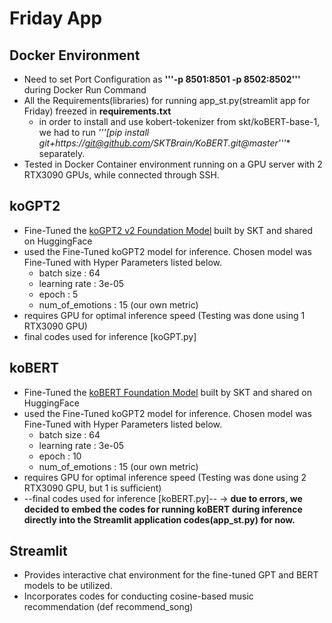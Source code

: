 # Friday App

## Docker Environment
- Need to set Port Configuration as **'''-p 8501:8501 -p 8502:8502'''** during Docker Run Command
- All the Requirements(libraries) for running app_st.py(streamlit app for Friday) freezed in **requirements.txt**
  - in order to install and use kobert-tokenizer from skt/koBERT-base-1, we had to run *'''[pip install git+https://git@github.com/SKTBrain/KoBERT.git@master'''** separately.
- Tested in Docker Container environment running on a GPU server with 2 RTX3090 GPUs, while connected through SSH.

## koGPT2
- Fine-Tuned the [koGPT2 v2 Foundation Model](https://huggingface.co/skt/kogpt2-base-v2) built by SKT and shared on HuggingFace
- used the Fine-Tuned koGPT2 model for inference. Chosen model was Fine-Tuned with Hyper Parameters listed below.
  - batch size : 64
  - learning rate : 3e-05
  - epoch : 5
  - num_of_emotions : 15 (our own metric)
- requires GPU for optimal inference speed (Testing was done using 1 RTX3090 GPU)
- final codes used for inference [koGPT.py]

## koBERT
- Fine-Tuned the [koBERT Foundation Model](https://huggingface.co/skt/kobert-base-v1) built by SKT and shared on HuggingFace
- used the Fine-Tuned koGPT2 model for inference. Chosen model was Fine-Tuned with Hyper Parameters listed below.
  - batch size : 64
  - learning rate : 3e-05
  - epoch : 10
  - num_of_emotions : 15 (our own metric)
- requires GPU for optimal inference speed (Testing was done using 2 RTX3090 GPU, but 1 is sufficient)
- --final codes used for inference [koBERT.py]-- -> **due to errors, we decided to embed the codes for running koBERT during inference directly into the Streamlit application codes(app_st.py) for now.**

## Streamlit
- Provides interactive chat environment for the fine-tuned GPT and BERT models to be utilized.
- Incorporates codes for conducting cosine-based music recommendation (def recommend_song)
